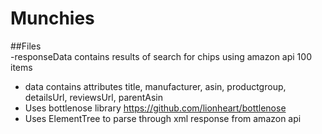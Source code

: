 # Munchies


##Files  
-responseData contains results of search for chips using amazon api 100 items  
- data contains attributes title, manufacturer, asin, productgroup, detailsUrl, reviewsUrl, parentAsin  
- Uses bottlenose library     https://github.com/lionheart/bottlenose  
- Uses ElementTree to parse through xml response from amazon api
